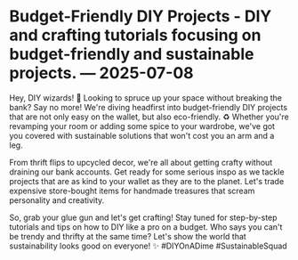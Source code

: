 # Budget-Friendly DIY Projects - DIY and crafting tutorials focusing on budget-friendly and sustainable projects. — 2025-07-08

Hey, DIY wizards! 💫 Looking to spruce up your space without breaking the bank? Say no more! We're diving headfirst into budget-friendly DIY projects that are not only easy on the wallet, but also eco-friendly. ♻️ Whether you're revamping your room or adding some spice to your wardrobe, we've got you covered with sustainable solutions that won't cost you an arm and a leg.

From thrift flips to upcycled decor, we're all about getting crafty without draining our bank accounts. Get ready for some serious inspo as we tackle projects that are as kind to your wallet as they are to the planet. Let's trade expensive store-bought items for handmade treasures that scream personality and creativity.

So, grab your glue gun and let's get crafting! Stay tuned for step-by-step tutorials and tips on how to DIY like a pro on a budget. Who says you can't be trendy and thrifty at the same time? Let's show the world that sustainability looks good on everyone! ✨ #DIYOnADime #SustainableSquad